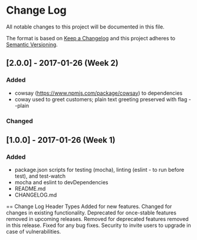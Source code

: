 # Change Log
All notable changes to this project will be documented in this file.

The format is based on [Keep a Changelog](http://keepachangelog.com/) 
and this project adheres to [Semantic Versioning](http://semver.org/).


## [2.0.0] - 2017-01-26 (Week 2)
### Added
- cowsay (https://www.npmjs.com/package/cowsay) to dependencies
- coway used to greet customers; plain text greeting preserved with flag --plain
### Changed


## [1.0.0] - 2017-01-26 (Week 1)
### Added
- package.json scripts for testing (mocha), linting (eslint - to run before test), and test-watch
- mocha and eslint to devDependencies
- README.md
- CHANGELOG.md


==
Change Log Header Types
Added for new features.
Changed for changes in existing functionality.
Deprecated for once-stable features removed in upcoming releases.
Removed for deprecated features removed in this release.
Fixed for any bug fixes.
Security to invite users to upgrade in case of vulnerabilities.